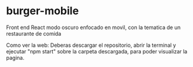 # burger-mobile
Front end React modo oscuro enfocado en movil, con la tematica de un restaurante de comida

Como ver la web:
Deberas descargar el repositorio, abrir la terminal y ejecutar "npm start" sobre la carpeta descargada, para poder visualizar la pagina.
